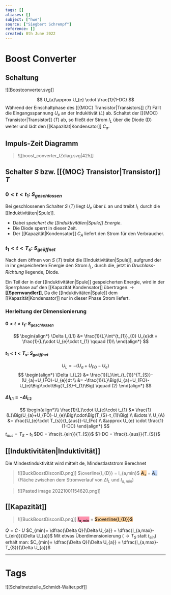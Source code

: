 ```yaml
---
tags: []
aliases: []
subject: ["hwe"]
source: ["Siegbert Schrempf"]
reference: []
created: 8th June 2022
---
```


# Boost Converter
## Schaltung
![[Boostconverter.svg]]

$$
U_{a}\approx U_{e} \cdot \frac{1}{1-DC}
$$
Während der Einschaltphase des [[{MOC} Transistor|Transistors]] $(T)$ Fällt die Eingangsspannung $U_{e}$ an der Indukitivät $(L)$ ab.
Schaltet der [[{MOC} Transistor|Transistor]] $(T)$ ab, so fließt der Strom $I_{L}$ über die Diode (D) weiter und lädt den [[Kapazität|Kondensator]] $C_{a}$.

## Impuls-Zeit Diagramm
> ![[boost_converter_IZdiag.svg|425]]

## Schalter $S$ bzw. [[{MOC} Transistor|Transistor]] $T$
### $0<t<t_{1}$: $S_{geschlossen}$
Bei geschlossenen Schalter $S$ $(T)$ liegt $U_{e}$ über $L$ an und treibt $I_{L}$ durch die [[Induktivitäten|Spule]].
 - Dabei *speichert die [[Induktivitäten|Spule]] Energie*.
 - Die Diode sperrt in dieser Zeit.
 - Der [[Kapazität|Kondensator]] $C_{A}$ liefert den Strom für den Verbraucher.

### $t_{1}<t<T_{s}$: $S_{geöffnet}$
Nach dem öffnen von $S$ $(T)$ treibt die [[Induktivitäten|Spule]], aufgrund der in ihr gespeicherten Energie den Strom $I_{L}$, durch die, jetzt in *Druchlass-Richtung* liegende, Diode.

Ein Teil der in der [[Induktivitäten|Spule]] gespeicherten Energie, wird in der Sperrphase auf den [[Kapazität|Kondensator]] übertragen.
$\rightarrow$ **[[Sperrwandler]]**, Da die [[Induktivitäten|Spule]] dem [[Kapazität|Kondensator]] nur in dieser Phase Strom liefert.

### Herleitung der Dimensionierung
#### $0<t<t_{1}$: $S_{geschlossen}$
$$
\begin{align*}
	\Delta I_{L1} &= \frac{1}{L}\int^{t_{1}}_{0} U_{e}dt = \frac{1}{L}\cdot U_{e}\cdot t_{1} \qquad (1)\\
\end{align*}
$$
#### $t_{1}<t<T_{s}$: $S_{geöffnet}$
$$U_{L} = -(U_{a}+U_{FO}-U_{e})$$
$$
\begin{align*}
\Delta I_{L2} &= \frac{1}{L}\int_{t_{1}}^{T_{S}}- (U_{a}+U_{FO}-U_{e})dt
\\
&= -\frac{1}{L}\Big(U_{a}+U_{FO}-U_{e}\Big)\cdot\Big(T_{S}-t_{1}\Big) \qquad (2)
\end{align*}
$$
#### $\Delta I_{L1}= -\Delta I_{L2}$
$$
\begin{align*}\\
\frac{1}{L}\cdot U_{e}\cdot t_{1} &= \frac{1}{L}\Big(U_{a}+U_{FO}-U_{e}\Big)\cdot\Big(T_{S}-t_{1}\Big)
\\
&\dots
\\
U_{A} &= \frac{U_{e}\cdot T_{s}}{t_{aus}}-U_{Fo}
\\
&\approx U_{e} \cdot \frac{1}{1-DC}
\end{align*}
$$
$t_{aus}= T_{S} - t_{1}$
$DC = \frac{t_{ein}}{T_{S}}$
$1-DC = \frac{t_{aus}}{T_{S}}$
## [[Induktivitäten|Induktivität]]
Die Mindestinduktivität wird mittelt de, Mindestlaststrom Berechnet
>![[BuckBoostDisconID.png]]
>$\overline{I_{D}} = I_{a,min}$
><mark style="background: #FFB86CA6;">$A_{+}$</mark> = <mark style="background: #ADCCFFA6;">$A_{-}$</mark> (Fläche zwischen dem Stromverlauf von $\Delta I_{L}$ und $I_{a,min}$)

>![[Pasted image 20221001154620.png]]

## [[Kapazität]]
>![[BuckBoostDisconID.png]]
> <mark style="background: #FF5582A6;">$I_{a,min}$</mark> = <mark style="background: #FFB86CA6;">$\overline{I_{D}}$</mark> 

$Q=C\cdot U$
$C_{min}= \dfrac{\Delta Q}{\Delta U_{a}} = \dfrac{I_{a,max}-t_{ein}}{\Delta U_{a}}$
Mit etwas Überdimensionierung ($\rightarrow T_{S}$ statt $t_{ein}$) erhält man:
$C_{min}= \dfrac{\Delta Q}{\Delta U_{a}} = \dfrac{I_{a,max}-T_{S}}{\Delta U_{a}}$

---
# Tags
![[Schaltnetzteile_Schmidt-Walter.pdf]]